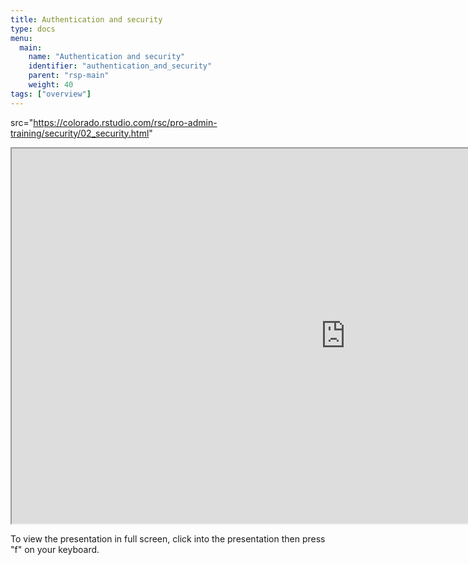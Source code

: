 ```yaml
---
title: Authentication and security
type: docs
menu:
  main:
    name: "Authentication and security"
    identifier: "authentication_and_security"
    parent: "rsp-main"
    weight: 40
tags: ["overview"]
---
```


 src="https://colorado.rstudio.com/rsc/pro-admin-training/security/02_security.html"

<iframe src="https://colorado.rstudio.com/rsc/pro-admin-training/security/02_security.html" width="1067px" height="600px">
</iframe>


To view the presentation in full screen, click into the presentation then press "f" on your keyboard.

